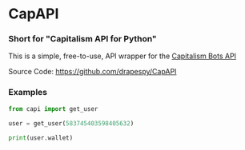 # CapAPI
### Short for "Capitalism API for Python"

This is a simple, free-to-use, API wrapper for the [Capitalism Bots API](https://discord.capitalismbot.repl.co/beta/api/v1)

Source Code: https://github.com/drapespy/CapAPI

### Examples

```py
from capi import get_user

user = get_user(583745403598405632)

print(user.wallet)
```